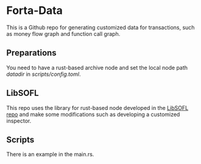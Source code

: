 # Forta-Data
This is a Github repo for generating customized data for transactions, such as money flow graph and function call graph.

## Preparations
You need to have a rust-based archive node and set the local node path *datadir* in *scripts/config.toml*. 

## LibSOFL
This repo uses the library for rust-based node developed in the [LibSOFL repo](https://github.com/Troublor/LibSOFL.git) and make some modifications such as developing a customized inspector.

## Scripts
There is an example in the main.rs.

